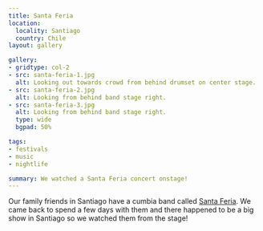 ```yaml
---
title: Santa Feria
location:
  locality: Santiago
  country: Chile
layout: gallery

gallery:
- gridtype: col-2
- src: santa-feria-1.jpg
  alt: Looking out towards crowd from behind drumset on center stage.
- src: santa-feria-2.jpg
  alt: Looking from behind band stage right.
- src: santa-feria-3.jpg
  alt: Looking from behind band stage right.
  type: wide
  bgpad: 50%

tags:
- festivals
- music
- nightlife

summary: We watched a Santa Feria concert onstage!
---
```


Our family friends in Santiago have a cumbia band called [Santa Feria](https://santaferia.cl/). We came back to spend a few days with them and there happened to be a big show in Santiago so we watched them from the stage!

